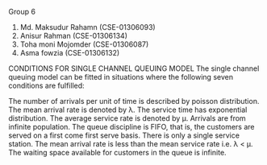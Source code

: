 Group 6
1. Md. Maksudur Rahamn (CSE-01306093)
2. Anisur Rahman (CSE-01306134)
3. Toha moni Mojomder (CSE-01306087)
4. Asma fowzia (CSE-01306132)

CONDITIONS FOR SINGLE CHANNEL QUEUING MODEL
The single channel queuing model can be fitted in situations where the following seven conditions are fulfilled:

The number of arrivals per unit of time is described by poisson distribution. The mean arrival rate is denoted by λ.
The service time has exponential distribution. The average service rate is denoted by μ.
Arrivals are from infinite population.
The queue discipline is FIFO, that is, the customers are served on a first come first serve basis.
There is only a single service station.
The mean arrival rate is less than the mean service rate i.e. λ < μ.
The waiting space available for customers in the queue is infinite.
